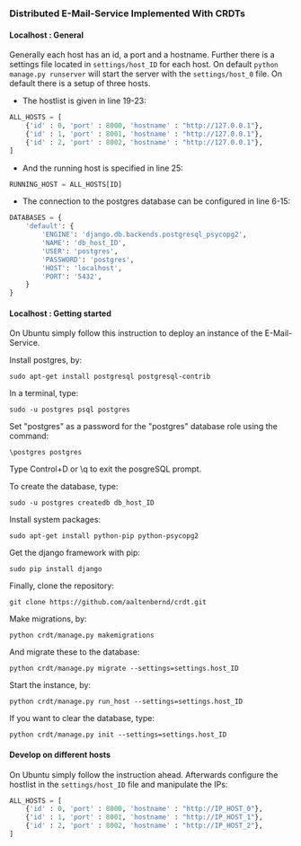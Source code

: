 ### Distributed E-Mail-Service Implemented With CRDTs

#### Localhost : General 

Generally each host has an id, a port and a hostname. Further there is a settings file located in ```settings/host_ID``` for each host. On default ```python manage.py runserver``` will start the server with the ```settings/host_0``` file. On default there is a setup of three hosts.

* The hostlist is given in line 19-23:

```python
ALL_HOSTS = [
	{'id' : 0, 'port' : 8000, 'hostname' : "http://127.0.0.1"},
	{'id' : 1, 'port' : 8001, 'hostname' : "http://127.0.0.1"},
	{'id' : 2, 'port' : 8002, 'hostname' : "http://127.0.0.1"},
]
```

* And the running host is specified in line 25:

```python
RUNNING_HOST = ALL_HOSTS[ID]
```

* The connection to the postgres database can be configured in line 6-15:

```python
DATABASES = {
    'default': {
        'ENGINE': 'django.db.backends.postgresql_psycopg2',
        'NAME': 'db_host_ID',
        'USER': 'postgres',
        'PASSWORD': 'postgres',
        'HOST': 'localhost',
        'PORT': '5432',
    }
}
```

#### Localhost : Getting started

On Ubuntu simply follow this instruction to deploy an instance of the E-Mail-Service.

Install postgres, by:

```
sudo apt-get install postgresql postgresql-contrib
```
In a terminal, type:

```
sudo -u postgres psql postgres
```
Set "postgres" as a password for the "postgres" database role using the command:

```
\postgres postgres
```
Type Control+D or \q to exit the posgreSQL prompt.

To create the database, type:

```
sudo -u postgres createdb db_host_ID
```

Install system packages:

```
sudo apt-get install python-pip python-psycopg2
```
Get the django framework with pip:

```
sudo pip install django
```
Finally, clone the repository:

```
git clone https://github.com/aaltenbernd/crdt.git
```
Make migrations, by:

```
python crdt/manage.py makemigrations
```
And migrate these to the database:

```
python crdt/manage.py migrate --settings=settings.host_ID
```
Start the instance, by:

```
python crdt/manage.py run_host --settings=settings.host_ID
```
If you want to clear the database, type:

```
python crdt/manage.py init --settings=settings.host_ID
```

#### Develop on different hosts

On Ubuntu simply follow the instruction ahead. Afterwards configure the hostlist in the ```settings/host_ID``` file and manipulate the IPs: 

```python
ALL_HOSTS = [
	{'id' : 0, 'port' : 8000, 'hostname' : "http://IP_HOST_0"},
	{'id' : 1, 'port' : 8001, 'hostname' : "http://IP_HOST_1"},
	{'id' : 2, 'port' : 8002, 'hostname' : "http://IP_HOST_2"},
]
```